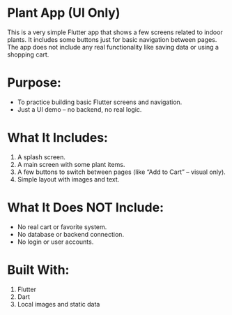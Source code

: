 # Plant App (UI Only)
This is a very simple Flutter app that shows a few screens related to indoor plants. It includes some buttons just for basic navigation between pages. The app does not include any real functionality like saving data or using a shopping cart.

# Purpose:
- To practice building basic Flutter screens and navigation.
- Just a UI demo – no backend, no real logic.

# What It Includes:
1. A splash screen.
2. A main screen with some plant items.
3. A few buttons to switch between pages (like “Add to Cart” – visual only).
4. Simple layout with images and text.

# What It Does NOT Include:
- No real cart or favorite system.
- No database or backend connection.
- No login or user accounts.

# Built With:
1. Flutter
2. Dart
3. Local images and static data




